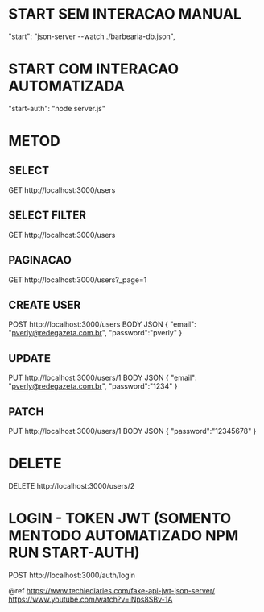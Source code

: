 # START SEM INTERACAO MANUAL
"start": "json-server --watch ./barbearia-db.json",
 

# START COM INTERACAO AUTOMATIZADA
  "start-auth": "node server.js"

# METOD

## SELECT
GET http://localhost:3000/users


## SELECT FILTER
GET http://localhost:3000/users

## PAGINACAO
GET http://localhost:3000/users?_page=1


## CREATE USER
POST http://localhost:3000/users
BODY JSON
{
  "email": "pverly@redegazeta.com.br",
  "password":"pverly"
}

## UPDATE
PUT http://localhost:3000/users/1
BODY JSON
{
  "email": "pverly@redegazeta.com.br",
  "password":"1234"
}

## PATCH
PUT http://localhost:3000/users/1
BODY JSON
{
  "password":"12345678"
}

# DELETE
DELETE http://localhost:3000/users/2

# LOGIN - TOKEN JWT (SOMENTO MENTODO AUTOMATIZADO NPM RUN START-AUTH)
POST http://localhost:3000/auth/login


@ref
https://www.techiediaries.com/fake-api-jwt-json-server/
https://www.youtube.com/watch?v=iNps8SBv-1A
